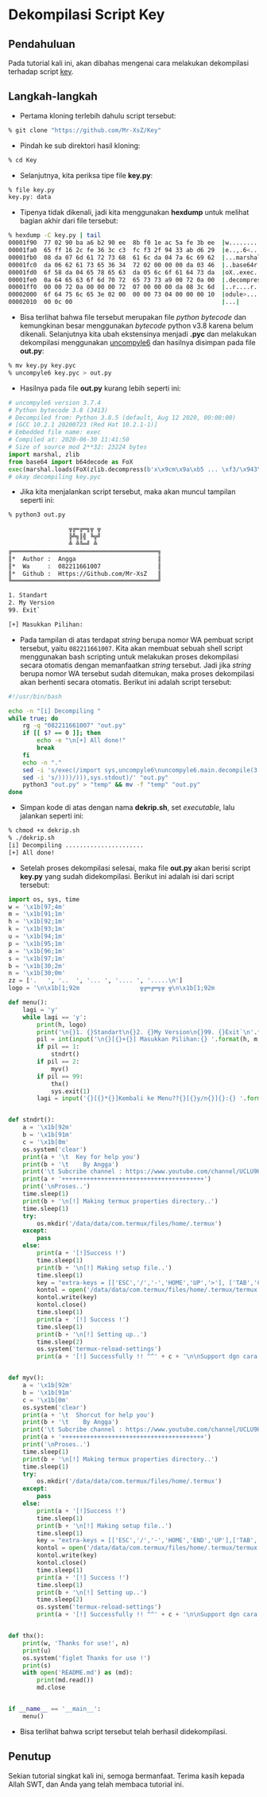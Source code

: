 # Dekompilasi Script Key

## Pendahuluan

Pada tutorial kali ini, akan dibahas mengenai cara melakukan dekompilasi terhadap script [key](https://github.com/Mr-XsZ/Key).

## Langkah-langkah

* Pertama kloning terlebih dahulu script tersebut:

```bash
% git clone "https://github.com/Mr-XsZ/Key"
```

* Pindah ke sub direktori hasil kloning:

```bash
% cd Key
```

* Selanjutnya, kita periksa tipe file **key.py**:

```bash
% file key.py
key.py: data
```

* Tipenya tidak dikenali, jadi kita menggunakan **hexdump** untuk melihat bagian akhir dari file tersebut:

```bash
% hexdump -C key.py | tail
00001f90  77 02 90 ba a6 b2 90 ee  8b f0 1e ac 5a fe 3b ee  |w...........Z.;.|
00001fa0  65 ff 16 2c fe 36 3c c3  fc f3 2f 94 33 ab d6 29  |e..,.6<.../.3..)|
00001fb0  08 da 07 6d 61 72 73 68  61 6c da 04 7a 6c 69 62  |...marshal..zlib|
00001fc0  da 06 62 61 73 65 36 34  72 02 00 00 00 da 03 46  |..base64r......F|
00001fd0  6f 58 da 04 65 78 65 63  da 05 6c 6f 61 64 73 da  |oX..exec..loads.|
00001fe0  0a 64 65 63 6f 6d 70 72  65 73 73 a9 00 72 0a 00  |.decompress..r..|
00001ff0  00 00 72 0a 00 00 00 72  07 00 00 00 da 08 3c 6d  |..r....r......<m|
00002000  6f 64 75 6c 65 3e 02 00  00 00 73 04 00 00 00 10  |odule>....s.....|
00002010  00 0c 00                                          |...|
```

* Bisa terlihat bahwa file tersebut merupakan file _python bytecode_ dan kemungkinan besar menggunakan _bytecode_ python v3.8 karena belum dikenali. Selanjutnya kita ubah ekstensinya menjadi **.pyc** dan melakukan dekompilasi menggunakan [uncompyle6](https://github.com/rocky/python-uncompyle6) dan hasilnya disimpan pada file **out.py**:

```bash
% mv key.py key.pyc
% uncompyle6 key.pyc > out.py
```

* Hasilnya pada file **out.py** kurang lebih seperti ini:

```python
# uncompyle6 version 3.7.4
# Python bytecode 3.8 (3413)
# Decompiled from: Python 3.8.5 (default, Aug 12 2020, 00:00:00)
# [GCC 10.2.1 20200723 (Red Hat 10.2.1-1)]
# Embedded file name: exec
# Compiled at: 2020-06-30 11:41:50
# Size of source mod 2**32: 23224 bytes
import marshal, zlib
from base64 import b64decode as FoX
exec(marshal.loads(FoX(zlib.decompress(b'x\x9cm\x9a\xb5 ... \xf3/\x943\xab\xd6'))))
# okay decompiling key.pyc
```

* Jika kita menjalankan script tersebut, maka akan muncul tampilan seperti ini:

```bash
% python3 out.py

                 ╦╔═╔═╗╦ ╦
                 ╠╩╗║╣ ╚╦╝
                 ╩ ╩╚═╝ ╩
╔═════════════════════════════════════════╗
║*  Author :  Angga                       ║
║*  Wa     :  082211661007                ║
║*  Github :  Https://Github.com/Mr-XsZ   ║
╚═════════════════════════════════════════╝

1. Standart
2. My Version
99. Exit`

[+] Masukkan Pilihan:
```

* Pada tampilan di atas terdapat _string_ berupa nomor WA pembuat script tersebut, yaitu `082211661007`. Kita akan membuat sebuah shell script menggunakan bash scripting untuk melakukan proses dekompilasi secara otomatis dengan memanfaatkan _string_ tersebut. Jadi jika _string_ berupa nomor WA tersebut sudah ditemukan, maka proses dekompilasi akan berhenti secara otomatis. Berikut ini adalah script tersebut:

```bash
#!/usr/bin/bash

echo -n "[i] Decompiling "
while true; do
    rg -q "082211661007" "out.py"
    if [[ $? == 0 ]]; then
        echo -e "\n[+] All done!"
        break
    fi
    echo -n "."
    sed -i 's/exec(/import sys,uncompyle6\nuncompyle6.main.decompile(3.8,/' "out.py"
    sed -i 's/))))/))),sys.stdout)/' "out.py"
    python3 "out.py" > "temp" && mv -f "temp" "out.py"
done
```

* Simpan kode di atas dengan nama **dekrip.sh**, set _executable_, lalu jalankan seperti ini:

```bash
% chmod +x dekrip.sh
% ./dekrip.sh
[i] Decompiling ......................
[+] All done!
```

* Setelah proses dekompilasi selesai, maka file **out.py** akan berisi script **key.py** yang sudah didekompilasi. Berikut ini adalah isi dari script tersebut:

```python
import os, sys, time
w = '\x1b[97;4m'
m = '\x1b[91;1m'
h = '\x1b[92;1m'
k = '\x1b[93;1m'
u = '\x1b[94;1m'
p = '\x1b[95;1m'
a = '\x1b[96;1m'
s = '\x1b[97;1m'
b = '\x1b[30;2m'
n = '\x1b[30;0m'
zz = ['.   ', '..  ', '... ', '.... ', '.....\n']
logo = '\n\x1b[1;92m                 ╦╔═╔═╗╦ ╦\n\x1b[1;92m                 ╠╩╗║╣ ╚╦╝\n\x1b[1;92m                 ╩ ╩╚═╝ ╩ \n\x1b[1;97m╔═════════════════════════════════════════╗\n\x1b[1;97m║\x1b[1;93m* \x1b[1;97m Author \x1b[1;91m: \x1b[1;97m Angga                       ║\n\x1b[1;97m║\x1b[1;93m* \x1b[1;97m Wa \x1b[1;91m    : \x1b[1;97m 082211661007                ║\n\x1b[1;97m║\x1b[1;93m* \x1b[1;97m Github \x1b[1;91m: \x1b[1;97m Https://Github.com/Mr-XsZ   ║\n\x1b[1;97m╚═════════════════════════════════════════╝\n'

def menu():
    lagi = 'y'
    while lagi == 'y':
        print(h, logo)
        print('\n{}1. {}Standart\n{}2. {}My Version\n{}99. {}Exit`\n'.format(m, k, m, k, m, k, m, k))
        pil = int(input('\n{}[{}+{}] Masukkan Pilihan:{} '.format(h, m, h, a)))
        if pil == 1:
            stndrt()
        if pil == 2:
            myv()
        if pil == 99:
            thx()
            sys.exit(1)
        lagi = input('{}[{}*{}]Kembali ke Menu??{}[{}y/n{}]{}:{} '.format(h, m, h, u, m, u, h, a))


def stndrt():
    a = '\x1b[92m'
    b = '\x1b[91m'
    c = '\x1b[0m'
    os.system('clear')
    print(a + '\t  Key for help you')
    print(b + '\t    By Angga')
    print('\t Subcribe channel : https://www.youtube.com/channel/UCLU9H65QrIC6u2UetU6476w ')
    print(a + '++++++++++++++++++++++++++++++++++++++++')
    print('\nProses..')
    time.sleep(1)
    print(b + '\n[!] Making termux properties directory..')
    time.sleep(1)
    try:
        os.mkdir('/data/data/com.termux/files/home/.termux')
    except:
        pass
    else:
        print(a + '[!]Success !')
        time.sleep(1)
        print(b + '\n[!] Making setup file..')
        time.sleep(1)
        key = "extra-keys = [['ESC','/','-','HOME','UP','>'], ['TAB','CTRL','ALT','LEFT','DOWN','RIGHT']]"
        kontol = open('/data/data/com.termux/files/home/.termux/termux.properties', 'w')
        kontol.write(key)
        kontol.close()
        time.sleep(1)
        print(a + '[!] Success !')
        time.sleep(1)
        print(b + '\n[!] Setting up..')
        time.sleep(2)
        os.system('termux-reload-settings')
        print(a + '[!] Successfully !! ^^' + c + '\n\nSupport dgn cara subcribe channel saya  : https://www.youtube.com/channel/UCLU9H65QrIC6u2UetU6476w \n\n')


def myv():
    a = '\x1b[92m'
    b = '\x1b[91m'
    c = '\x1b[0m'
    os.system('clear')
    print(a + '\t  Shorcut for help you')
    print(b + '\t    By Angga')
    print('\t Subcribe channel : https://www.youtube.com/channel/UCLU9H65QrIC6u2UetU6476w ')
    print(a + '++++++++++++++++++++++++++++++++++++++++')
    print('\nProses..')
    time.sleep(1)
    print(b + '\n[!] Making termux properties directory..')
    time.sleep(1)
    try:
        os.mkdir('/data/data/com.termux/files/home/.termux')
    except:
        pass
    else:
        print(a + '[!]Success !')
        time.sleep(1)
        print(b + '\n[!] Making setup file..')
        time.sleep(1)
        key = "extra-keys = [['ESC','/','-','HOME','END','UP'],['TAB','CTRL','ALT','LEFT','RIGHT','DOWN','PGDN']]"
        kontol = open('/data/data/com.termux/files/home/.termux/termux.properties', 'w')
        kontol.write(key)
        kontol.close()
        time.sleep(1)
        print(a + '[!] Success !')
        time.sleep(1)
        print(b + '\n[!] Setting up..')
        time.sleep(2)
        os.system('termux-reload-settings')
        print(a + '[!] Successfully !! ^^' + c + '\n\nSupport dgn cara subcribe channel saya  : https://www.youtube.com/channel/UCLU9H65QrIC6u2UetU6476w \n\n')


def thx():
    print(w, 'Thanks for use!', n)
    print(u)
    os.system('figlet Thanks for use !')
    print(s)
    with open('README.md') as (md):
        print(md.read())
        md.close


if __name__ == '__main__':
    menu()
```

* Bisa terlihat bahwa script tersebut telah berhasil didekompilasi.


## Penutup

Sekian tutorial singkat kali ini, semoga bermanfaat. Terima kasih kepada Allah SWT, dan Anda yang telah membaca tutorial ini.
